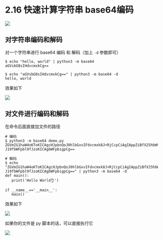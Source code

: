 # 2.16 快速计算字符串 base64编码

![](http://image.iswbm.com/20200804124133.png)

## 对字符串编码和解码

对一个字符串进行 base64 编码 和 解码（加上 `-d` 参数即可）

```shell
$ echo "hello, world" | python3 -m base64
aGVsbG8sIHdvcmxkCg==

$ echo "aGVsbG8sIHdvcmxkCg==" | python3 -m base64 -d
hello, world
```

效果如下

![](http://image.iswbm.com/20210504111702.png)

## 对文件进行编码和解码

在命令后面直接加文件的路径

```shell
# 编码
$ python3 -m base64 demo.py
ZGVmIG1haW4oKToKICAgcHJpbnQoJ0hlbGxvIFdvcmxk8J+RjCcpCiAgIAppZiBfX25hbWVfXz09
J19fbWFpbl9fJzoKICAgbWFpbigpCg==

# 解码
$ echo "ZGVmIG1haW4oKToKICAgcHJpbnQoJ0hlbGxvIFdvcmxk8J+RjCcpCiAgIAppZiBfX25hbWVfXz09
J19fbWFpbl9fJzoKICAgbWFpbigpCg==" | python3 -m base64 -d
def main():
   print('Hello World👌')

if __name__=='__main__':
   main()
```

效果如下

![](http://image.iswbm.com/20210504112153.png)

如果你的文件是 py 脚本的话，可以直接执行它

![](http://image.iswbm.com/20210504112257.png)



